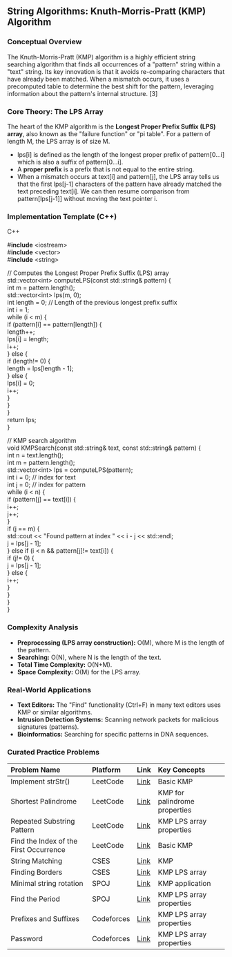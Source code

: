 
## **String Algorithms: Knuth-Morris-Pratt (KMP) Algorithm**

### **Conceptual Overview**

The Knuth-Morris-Pratt (KMP) algorithm is a highly efficient string searching algorithm that finds all occurrences of a "pattern" string within a "text" string. Its key innovation is that it avoids re-comparing characters that have already been matched. When a mismatch occurs, it uses a precomputed table to determine the best shift for the pattern, leveraging information about the pattern's internal structure. \[3\]

### **Core Theory: The LPS Array**

The heart of the KMP algorithm is the **Longest Proper Prefix Suffix (LPS) array**, also known as the "failure function" or "pi table". For a pattern of length M, the LPS array is of size M.

* lps\[i\] is defined as the length of the longest proper prefix of pattern\[0...i\] which is also a suffix of pattern\[0...i\].  
* A **proper prefix** is a prefix that is not equal to the entire string.  
* When a mismatch occurs at text\[i\] and pattern\[j\], the LPS array tells us that the first lps\[j-1\] characters of the pattern have already matched the text preceding text\[i\]. We can then resume comparison from pattern\[lps\[j-1\]\] without moving the text pointer i.

### **Implementation Template (C++)**

C++

\#**include** \<iostream\>  
\#**include** \<vector\>  
\#**include** \<string\>

// Computes the Longest Proper Prefix Suffix (LPS) array  
std::vector\<int\> computeLPS(const std::string& pattern) {  
    int m \= pattern.length();  
    std::vector\<int\> lps(m, 0);  
    int length \= 0; // Length of the previous longest prefix suffix  
    int i \= 1;  
    while (i \< m) {  
        if (pattern\[i\] \== pattern\[length\]) {  
            length++;  
            lps\[i\] \= length;  
            i++;  
        } else {  
            if (length\!= 0) {  
                length \= lps\[length \- 1\];  
            } else {  
                lps\[i\] \= 0;  
                i++;  
            }  
        }  
    }  
    return lps;  
}

// KMP search algorithm  
void KMPSearch(const std::string& text, const std::string& pattern) {  
    int n \= text.length();  
    int m \= pattern.length();  
    std::vector\<int\> lps \= computeLPS(pattern);  
    int i \= 0; // index for text  
    int j \= 0; // index for pattern  
    while (i \< n) {  
        if (pattern\[j\] \== text\[i\]) {  
            i++;  
            j++;  
        }  
        if (j \== m) {  
            std::cout \<\< "Found pattern at index " \<\< i \- j \<\< std::endl;  
            j \= lps\[j \- 1\];  
        } else if (i \< n && pattern\[j\]\!= text\[i\]) {  
            if (j\!= 0) {  
                j \= lps\[j \- 1\];  
            } else {  
                i++;  
            }  
        }  
    }  
}

### **Complexity Analysis**

* **Preprocessing (LPS array construction):** O(M), where M is the length of the pattern.  
* **Searching:** O(N), where N is the length of the text.  
* **Total Time Complexity:** O(N+M).  
* **Space Complexity:** O(M) for the LPS array.

### **Real-World Applications**

* **Text Editors:** The "Find" functionality (Ctrl+F) in many text editors uses KMP or similar algorithms.  
* **Intrusion Detection Systems:** Scanning network packets for malicious signatures (patterns).  
* **Bioinformatics:** Searching for specific patterns in DNA sequences.

### **Curated Practice Problems**

| Problem Name | Platform | Link | Key Concepts |
| :---- | :---- | :---- | :---- |
| Implement strStr() | LeetCode | [Link](https://leetcode.com/problems/implement-strstr/) | Basic KMP |
| Shortest Palindrome | LeetCode | [Link](https://leetcode.com/problems/shortest-palindrome/) | KMP for palindrome properties |
| Repeated Substring Pattern | LeetCode | [Link](https://leetcode.com/problems/repeated-substring-pattern/) | KMP LPS array properties |
| Find the Index of the First Occurrence | LeetCode | [Link](https://leetcode.com/problems/find-the-index-of-the-first-occurrence-in-a-string/) | Basic KMP |
| String Matching | CSES | [Link](https://cses.fi/problemset/task/1753) | KMP |
| Finding Borders | CSES | [Link](https://cses.fi/problemset/task/1732) | KMP LPS array |
| Minimal string rotation | SPOJ | [Link](https://www.spoj.com/problems/MINMOVE/) | KMP application |
| Find the Period | SPOJ | [Link](https://www.spoj.com/problems/PERIOD/) | KMP LPS array properties |
| Prefixes and Suffixes | Codeforces | [Link](https://codeforces.com/problemset/problem/432/D) | KMP LPS array properties |
| Password | Codeforces | [Link](https://codeforces.com/problemset/problem/126/B) | KMP LPS array properties |
